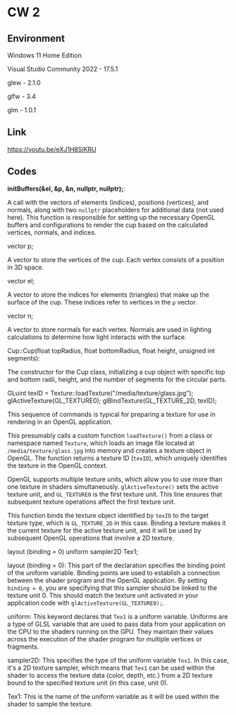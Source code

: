 # CW 2

## Environment

Windows 11 Home Edition

Visual Studio Community 2022 - 17.5.1

glew - 2.1.0

glfw - 3.4

glm - 1.0.1

## Link

https://youtu.be/eXJ1H8SlKRU

## Codes

**initBuffers(&el, &p, &n, nullptr, nullptr);**: 

A call with the vectors of elements (indices), positions (vertices), and normals, along with two `nullptr` placeholders for additional data (not used here). This function is responsible for setting up the necessary OpenGL buffers and configurations to render the cup based on the calculated vertices, normals, and indices.

vector<GLfloat> p;

A vector to store the vertices of the cup. Each vertex consists of a position in 3D space.

vector<GLuint> el;

A vector to store the indices for elements (triangles) that make up the surface of the cup. These indices refer to vertices in the `p` vector.

vector<GLfloat> n;

A vector to store normals for each vertex. Normals are used in lighting calculations to determine how light interacts with the surface.

Cup::Cup(float topRadius, float bottomRadius, float height, unsigned int segments): 

The constructor for the Cup class, initializing a cup object with specific top and bottom radii, height, and the number of segments for the circular parts.

GLuint texID = Texture::loadTexture("/media/texture/glass.jpg");
	glActiveTexture(GL_TEXTURE0);
	glBindTexture(GL_TEXTURE_2D, texID);

This sequence of commands is typical for preparing a texture for use in rendering in an OpenGL application.

This presumably calls a custom function `loadTexture()` from a class or namespace named `Texture`, which loads an image file located at `/media/texture/glass.jpg` into memory and creates a texture object in OpenGL. The function returns a texture ID (`texID`), which uniquely identifies the texture in the OpenGL context.

OpenGL supports multiple texture units, which allow you to use more than one texture in shaders simultaneously. `glActiveTexture()` sets the active texture unit, and `GL_TEXTURE0` is the first texture unit. This line ensures that subsequent texture operations affect the first texture unit.

This function binds the texture object identified by `texID` to the target texture type, which is `GL_TEXTURE_2D` in this case. Binding a texture makes it the current texture for the active texture unit, and it will be used by subsequent OpenGL operations that involve a 2D texture.

layout (binding = 0) uniform sampler2D Tex1;

layout (binding = 0): This part of the declaration specifies the binding point of the uniform variable. Binding points are used to establish a connection between the shader program and the OpenGL application. By setting `binding = 0`, you are specifying that this sampler should be linked to the texture unit 0. This should match the texture unit activated in your application code with `glActiveTexture(GL_TEXTURE0);`.

uniform: This keyword declares that `Tex1` is a uniform variable. Uniforms are a type of GLSL variable that are used to pass data from your application on the CPU to the shaders running on the GPU. They maintain their values across the execution of the shader program for multiple vertices or fragments.

sampler2D: This specifies the type of the uniform variable `Tex1`. In this case, it's a 2D texture sampler, which means that `Tex1` can be used within the shader to access the texture data (color, depth, etc.) from a 2D texture bound to the specified texture unit (in this case, unit 0).

Tex1: This is the name of the uniform variable as it will be used within the shader to sample the texture.